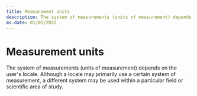 ```yaml
---
title: Measurement units
description: The system of measurements (units of measurement) depends on the user's locale.
ms.date: 01/01/2022
---
```


# Measurement units

The system of measurements (units of measurement) depends on the user's locale.
Although a locale may primarily use a certain system of measurement, a different system may be used within a particular field or scientific area of study.
